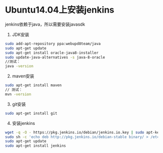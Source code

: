 # Ubuntu14.04上安装jenkins

jenkins依赖于java，所以需要安装javasdk
1. JDK安装
```bash
sudo add-apt-repository ppa:webupd8team/java 
sudo apt-get update 
sudo apt-get install oracle-java8-installer 
sudo update-java-alternatives -s java-8-oracle 
//测试：
java -version
```

2. maven安装
```bash
sudo apt-get install maven
// 测试：
mvn -version
```

3. git安装
```bash
sudo apt-get install git
```

4. 安装jenkins
```bash
wget -q -O - https://pkg.jenkins.io/debian/jenkins.io.key | sudo apt-key add - 
sudo sh -c 'echo deb http://pkg.jenkins.io/debian-stable binary/ > /etc/apt/sources.list.d/jenkins.list' 
sudo apt-get update 
sudo apt-get install jenkins
```